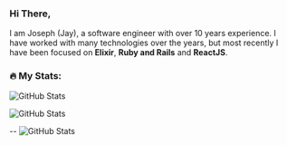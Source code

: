 ### Hi There, 

I am Joseph (Jay), a software engineer with over 10 years experience. I have worked with many technologies over the years,
but most recently I have been focused on **Elixir**, **Ruby and Rails** and **ReactJS**.

### 🔥 My Stats:

![GitHub Stats](https://github-readme-stats.vercel.app/api?username=jayjay-w&theme=default&show_icons=true&hide_border=true&count_private=true)

![GitHub Stats](https://github-readme-stats.vercel.app/api/top-langs/?username=jayjay-w&theme=default&show_icons=true&hide_border=true&layout=compact)

-- ![GitHub Stats](https://github-readme-streak-stats.herokuapp.com/?user=jayjay-w&theme=default&hide_border=true)
